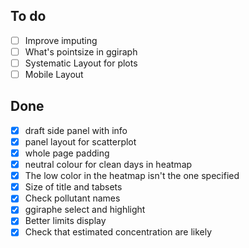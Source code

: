 ## To do

- [ ] Improve imputing
- [ ] What's pointsize in ggiraph
- [ ] Systematic Layout for plots
- [ ] Mobile Layout

## Done

- [x] draft side panel with info
- [x] panel layout for scatterplot
- [x] whole page padding
- [x] neutral colour for clean days in heatmap
- [x] The low color in the heatmap isn't the one specified
- [x] Size of title and tabsets
- [x] Check pollutant names
- [x] ggiraphe select and highlight
- [x] Better limits display
- [x] Check that estimated concentration are likely